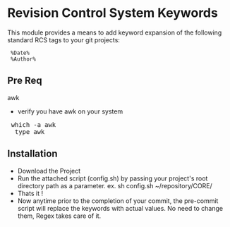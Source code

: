 # Revision Control System Keywords #

This module provides a means to add keyword expansion of the following 
standard RCS tags to your git projects:

	 %Date%
	 %Author%

## Pre Req ##
awk
* verify you have awk on your system
 <pre> which -a awk
  type awk</pre>

## Installation ##

* Download the Project
* Run the attached script (config.sh) by passing your project's root directory path as a parameter.
ex. sh config.sh ~/repository/CORE/
* Thats it ! 
* Now anytime prior to the completion of your commit, the pre-commit script will replace the
  keywords with actual values. No need to change them, Regex takes care of it.